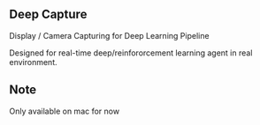 ## Deep Capture

Display / Camera Capturing for Deep Learning Pipeline

Designed for real-time deep/reinfororcement learning agent in real environment.

## Note

Only available on mac for now
